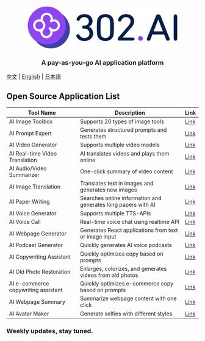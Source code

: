 <h3 align="center">
  <a href="https://302.ai"><img
    src="https://raw.githubusercontent.com/302ai/.github/refs/heads/main/302AI.png"
    height="110"
  /></a>
</h3>

<h3 align="center">
  <p>A pay-as-you-go AI application platform</p>
</h3>

[中文](README_zh.md) | [English](README.md) | [日本語](README_ja.md)

## Open Source Application List

| Tool Name | Description | Link |
|-----------|-------------|------|
| AI Image Toolbox | Supports 20 types of image tools | [Link](https://github.com/302ai/302_image_toolbox) |
| AI Prompt Expert | Generates structured prompts and tests them | [Link](https://github.com/302ai/302_prompt_generator) |
| AI Video Generator | Supports multiple video models | [Link](https://github.com/302ai/302_video_generator) |
| AI Real-time Video Translation | AI translates videos and plays them online | [Link](https://github.com/302ai/302_video_translation) |
| AI Audio/Video Summarizer | One-click summary of video content | [Link](https://github.com/302ai/302_video_summary) |
| AI Image Translation | Translates text in images and generates new images | [Link](https://github.com/302ai/302_image_translation) |
| AI Paper Writing | Searches online information and generates long papers with AI | [Link](https://github.com/302ai/302_paper_writting) |
| AI Voice Generator | Supports multiple TTS-APIs | [Link](https://github.com/302ai/302_tts) |
| AI Voice Call | Real-time voice chat using realtime API | [Link](https://github.com/302ai/302_voice_call) |
| AI Webpage Generator | Generates React applications from text or image input | [Link](https://github.com/302ai/302_coder_generator) |
| AI Podcast Generator | Quickly generates AI voice podcasts | [Link](https://github.com/302ai/302_podcast_generator) |
| AI Copywriting Assistant | Quickly optimizes copy based on prompts | [Link](https://github.com/302ai/302_copywriting_assistant) |
| AI Old Photo Restoration | Enlarges, colorizes, and generates videos from old photos | [Link](https://github.com/302ai/302_photo_restore) |
| AI e-commerce copywriting assistant | Quickly optimizes e-commerce copy based on prompts | [Link](https://github.com/302ai/302_e_commerce_copywriting_assistant) |
| AI Webpage Summary | Summarize webpage content with one click | [Link](https://github.com/302ai/302_webpage_summary) |
| AI Avatar Maker | Generate selfies with different styles | [Link](https://github.com/302ai/302_avatar_maker) |

### Weekly updates, stay tuned.
